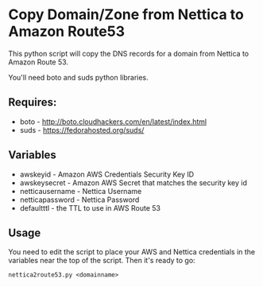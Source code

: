 # Copy Domain/Zone from Nettica to Amazon Route53

This python script will copy the DNS records for a domain from Nettica to Amazon Route 53.   

You'll need boto and suds python libraries.   
  
## Requires: 

* boto - http://boto.cloudhackers.com/en/latest/index.html
* suds - https://fedorahosted.org/suds/

##  Variables
 
* awskeyid - Amazon AWS Credentials Security Key ID
* awskeysecret - Amazon AWS Secret that matches the security key id
* netticausername - Nettica Username
* netticapassword - Nettica Password
* defaultttl - the TTL to use in AWS Route 53

## Usage

You need to edit the script to place your AWS and Nettica credentials in the variables near the top of the script. Then it's ready to go:

    nettica2route53.py <domainname> 

